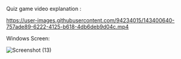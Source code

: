 Quiz game video explanation :
 
 https://user-images.githubusercontent.com/94234015/143400640-757ade89-6222-4125-b618-4db6deb9d04c.mp4
 
Windows Screen:

![Screenshot (13)](https://user-images.githubusercontent.com/94234015/143391988-49da0aa5-5d09-4199-998e-ebc7a2dec646.png)
 
 

  
